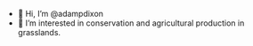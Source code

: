 - 👋 Hi, I’m @adampdixon
- 👀 I’m interested in conservation and agricultural production in grasslands.

<!---
adampdixon/adampdixon is a ✨ special ✨ repository because its `README.md` (this file) appears on your GitHub profile.
You can click the Preview link to take a look at your changes.
--->
